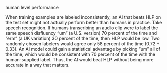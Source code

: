 human level performance



When training examples are labeled inconsistently, an AI that beats HLP on the test set might not actually perform better than humans in practice. Take speech recognition. If humans transcribing an audio clip were to label the same speech disfluency “um” (a U.S. version) 70 percent of the time and “erm” (a UK variation) 30 percent of the time, then HLP would be low. Two randomly chosen labelers would agree only 58 percent of the time (0.72 + 0.33). An AI model could gain a statistical advantage by picking “um” all of the time, which would be consistent with 70 percent of the time with the human-supplied label. Thus, the AI would beat HLP without being more accurate in a way that matters.



